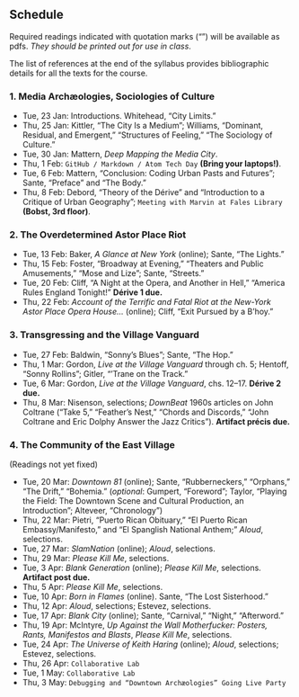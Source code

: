 ## Schedule

Required readings indicated with quotation marks (“”) will be available as
pdfs. *They should be printed out for use in class*. 

The list of references at the end of the syllabus provides
bibliographic details for all the texts for the course.

### 1. Media Archæologies, Sociologies of Culture

* Tue, 23 Jan: Introductions. Whitehead, “City Limits.”
* Thu, 25 Jan: Kittler, “The City Is a Medium”; Williams, “Dominant, Residual,
  and Emergent,” “Structures of Feeling,” “The Sociology of Culture.”
* Tue, 30 Jan: Mattern, _Deep Mapping the Media City_.
* Thu, 1 Feb: `GitHub / Markdown / Atom Tech Day` **(Bring your laptops!)**.
* Tue, 6 Feb: Mattern, “Conclusion: Coding Urban Pasts and Futures”; Sante, “Preface” and “The Body.”
* Thu, 8 Feb: Debord, “Theory of the Dérive” and “Introduction to a Critique
  of Urban Geography”; `Meeting with Marvin at Fales Library` **(Bobst, 3rd
  floor)**.

### 2. The Overdetermined Astor Place Riot

* Tue, 13 Feb: Baker, _A Glance at New York_ (online); Sante, “The Lights.”
* Thu, 15 Feb: Foster, “Broadway at Evening,” “Theaters and Public
  Amusements,” “Mose and Lize”; Sante, “Streets.”
* Tue, 20 Feb: Cliff, “A Night at the Opera, and Another in Hell,” “America
  Rules England Tonight!” **Dérive 1 due.**
* Thu, 22 Feb: _Account of the Terrific and Fatal Riot at the New-York
  Astor Place Opera House…_ (online); Cliff, “Exit Pursued by a B’hoy.”

### 3. Transgressing and the Village Vanguard

* Tue, 27 Feb: Baldwin, “Sonny’s Blues”; Sante, “The Hop.”
* Thu, 1 Mar: Gordon, _Live at the Village Vanguard_ through ch. 5; Hentoff,
  “Sonny Rollins”; Gitler, “’Trane on the Track.”
* Tue, 6 Mar: Gordon, _Live at the Village Vanguard_, chs. 12–17. **Dérive 2
  due.**
* Thu, 8 Mar: Nisenson, selections; _DownBeat_ 1960s articles on John Coltrane
  (“Take 5,” “Feather’s Nest,” “Chords and Discords,”
  “John Coltrane and Eric Dolphy Answer the Jazz Critics”). **Artifact précis
  due.**

### 4. The Community of the East Village

(Readings not yet fixed)

* Tue, 20 Mar: _Downtown 81_ (online); Sante, “Rubberneckers,” “Orphans,” “The
  Drift,” “Bohemia.” (_optional_: Gumpert, “Foreword”; Taylor, “Playing the
  Field: The Downtown Scene and Cultural Production, an Introduction”;
  Alteveer, “Chronology”)
* Thu, 22 Mar: Pietri, “Puerto Rican Obituary,” “El Puerto Rican
  Embassy/Manifesto,” and “El Spanglish National
  Anthem;” _Aloud_, selections.
* Tue, 27 Mar: _SlamNation_ (online); _Aloud_, selections.
* Thu, 29 Mar: _Please Kill Me_, selections.
* Tue, 3 Apr: _Blank Generation_ (online); _Please Kill Me_, selections. **Artifact post due.**
* Thu, 5 Apr: _Please Kill Me_, selections.
* Tue, 10 Apr: _Born in Flames_ (online). Sante, “The Lost Sisterhood.”
* Thu, 12 Apr: _Aloud_, selections; Estevez, selections.
* Tue, 17 Apr: _Blank City_ (online); Sante, “Carnival,” “Night,”
  “Afterword.”
* Thu, 19 Apr: McIntyre, *Up Against the Wall Motherfucker: Posters,
  Rants, Manifestos and Blasts*, _Please Kill Me_, selections.
* Tue, 24 Apr: _The Universe of Keith Haring_ (online); _Aloud_, selections; Estevez, selections.
* Thu, 26 Apr: `Collaborative Lab`
* Tue, 1 May: `Collaborative Lab`
* Thu, 3 May: `Debugging and “Downtown Archæologies” Going Live Party`

